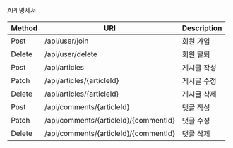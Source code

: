 API 명세서

|Method|URI|Description|
|---|---|---|
|Post|/api/user/join|회원 가입|
|Delete|/api/user/delete|회원 탈퇴|
|Post|/api/articles|게시글 작성|
|Patch|/api/articles/{articleId}|게시글 수정|
|Delete|/api/articles/{articleId}|게시글 삭제|
|Post|/api/comments/{articleId}|댓글 작성|
|Patch|/api/comments/{articleId}/{commentId}|댓글 수정|
|Delete|/api/comments/{articleId}/{commentId}|댓글 삭제|
